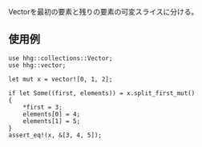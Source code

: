 Vectorを最初の要素と残りの要素の可変スライスに分ける。

## 使用例

```
use hhg::collections::Vector;
use hhg::vector;

let mut x = vector![0, 1, 2];

if let Some((first, elements)) = x.split_first_mut()
{
    *first = 3;
    elements[0] = 4;
    elements[1] = 5;
}
assert_eq!(x, &[3, 4, 5]);
```
